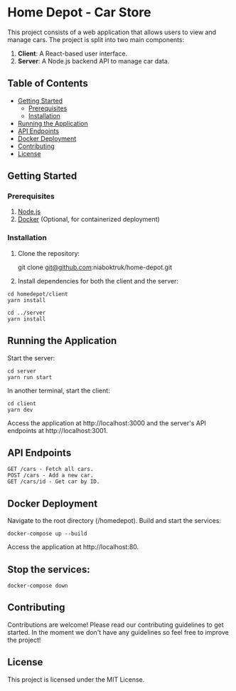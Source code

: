 # Home Depot - Car Store

This project consists of a web application that allows users to view and manage cars. The project is split into two main components:

1. **Client**: A React-based user interface.
2. **Server**: A Node.js backend API to manage car data.

## Table of Contents

- [Getting Started](#getting-started)
  - [Prerequisites](#prerequisites)
  - [Installation](#installation)
- [Running the Application](#running-the-application)
- [API Endpoints](#api-endpoints)
- [Docker Deployment](#docker-deployment)
- [Contributing](#contributing)
- [License](#license)

## Getting Started

### Prerequisites

1. [Node.js](https://nodejs.org/)
2. [Docker](https://www.docker.com/) (Optional, for containerized deployment)

### Installation

1. Clone the repository:

	git clone git@github.com:niaboktruk/home-depot.git

2. Install dependencies for both the client and the server:

```
cd homedepot/client
yarn install
```

```
cd ../server
yarn install
```

## Running the Application

Start the server:

```
cd server
yarn run start
```

In another terminal, start the client:

```
cd client
yarn dev
```

Access the application at http://localhost:3000 and the server's API endpoints at http://localhost:3001.

## API Endpoints

```
GET /cars - Fetch all cars.
POST /cars - Add a new car.
GET /cars/id - Get car by ID.
```

## Docker Deployment

Navigate to the root directory (/homedepot).
Build and start the services:

```
docker-compose up --build
```

Access the application at http://localhost:80.

## Stop the services:

```
docker-compose down
```

## Contributing
Contributions are welcome! Please read our contributing guidelines to get started. In the moment we don't have any guidelines so feel free to improve the project!

## License
This project is licensed under the MIT License.
